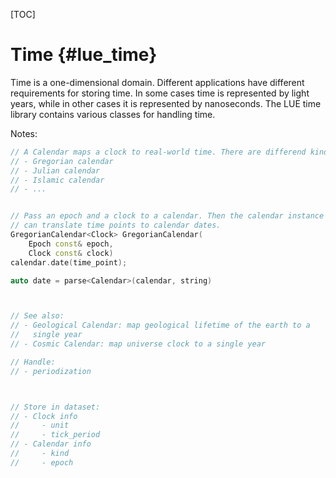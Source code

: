 [TOC]

# Time  {#lue_time}
Time is a one-dimensional domain. Different applications have different
requirements for storing time. In some cases time is represented by
light years, while in other cases it is represented by nanoseconds. The
LUE time library contains various classes for handling time.


Notes:
```cpp
// A Calendar maps a clock to real-world time. There are differend kinds:
// - Gregorian calendar
// - Julian calendar
// - Islamic calendar
// - ...


// Pass an epoch and a clock to a calendar. Then the calendar instance
// can translate time points to calendar dates.
GregorianCalendar<Clock> GregorianCalendar(
    Epoch const& epoch,
    Clock const& clock)
calendar.date(time_point);

auto date = parse<Calendar>(calendar, string)



// See also:
// - Geological Calendar: map geological lifetime of the earth to a
//   single year
// - Cosmic Calendar: map universe clock to a single year

// Handle:
// - periodization



// Store in dataset:
// - Clock info
//     - unit
//     - tick_period
// - Calendar info
//     - kind
//     - epoch

```
